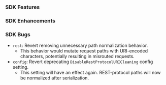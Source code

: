 ### SDK Features

### SDK Enhancements

### SDK Bugs
* `rest`: Revert removing unnecessary path normalization behavior.
  * This behavior would mutate request paths with URI-encoded characters, potentially resulting in misrouted requests.
* `config`: Revert deprecating `DisableRestProtocolURICleaning` config setting.
  * This setting will have an effect again. REST-protocol paths will now be normalized after serialization.
